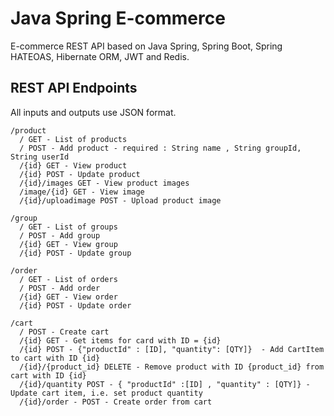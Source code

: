 # Java Spring E-commerce

E-commerce REST API based on Java Spring, Spring Boot, Spring HATEOAS, Hibernate ORM, JWT and Redis.

## REST API Endpoints

All inputs and outputs use JSON format.

```
/product
  / GET - List of products
  / POST - Add product - required : String name , String groupId, String userId
  /{id} GET - View product
  /{id} POST - Update product
  /{id}/images GET - View product images
  /image/{id} GET - View image
  /{id}/uploadimage POST - Upload product image

/group
  / GET - List of groups
  / POST - Add group
  /{id} GET - View group
  /{id} POST - Update group

/order
  / GET - List of orders
  / POST - Add order
  /{id} GET - View order
  /{id} POST - Update order

/cart
  / POST - Create cart
  /{id} GET - Get items for card with ID = {id}
  /{id} POST - {"productId" : [ID], "quantity": [QTY]}  - Add CartItem to cart with ID {id}
  /{id}/{product_id} DELETE - Remove product with ID {product_id} from cart with ID {id}
  /{id}/quantity POST - { "productId" :[ID] , "quantity" : [QTY]} - Update cart item, i.e. set product quantity
  /{id}/order - POST - Create order from cart
```
